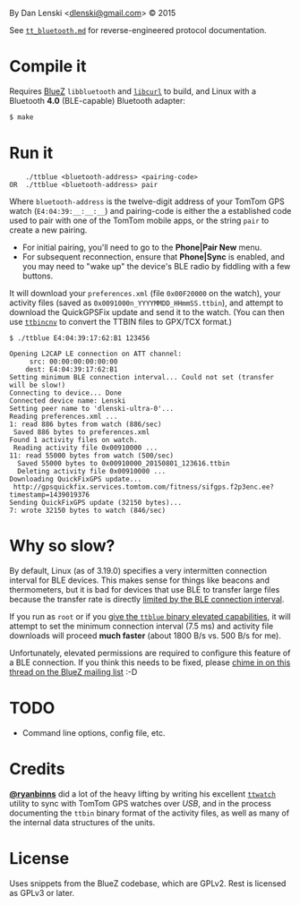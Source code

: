 By Dan Lenski &lt;<dlenski@gmail.com>&gt; &copy; 2015

See [`tt_bluetooth.md`](tt_bluetooth.md) for reverse-engineered protocol documentation.

# Compile it

Requires [BlueZ](http://www.bluez.org/) `libbluetooth` and
[`libcurl`](http://curl.haxx.se/libcurl/) to build, and Linux with a
Bluetooth **4.0** (BLE-capable) Bluetooth adapter:

```bash
$ make
```

# Run it

```
    ./ttblue <bluetooth-address> <pairing-code>
OR  ./ttblue <bluetooth-address> pair
```

Where `bluetooth-address` is the twelve-digit address of your TomTom
GPS watch (`E4:04:39:__:__:__`) and pairing-code is either the a
established code used to pair with one of the TomTom mobile apps, or
the string `pair` to create a new pairing.

* For initial pairing, you'll need to go to the **Phone|Pair New** menu.
* For subsequent reconnection, ensure that **Phone|Sync** is enabled,
  and you may need to "wake up" the device's BLE radio by fiddling
  with a few buttons.

It will download your `preferences.xml` (file `0x00F20000` on the
watch), your activity files (saved as `0x0091000n_YYYYMMDD_HHmmSS.ttbin`), and attempt to download the
QuickGPSFix update and send it to the watch. (You can then use
[`ttbincnv`](https://github.com/ryanbinns/ttwatch/tree/master/ttbincnv) to convert
the TTBIN files to GPX/TCX format.)

```none
$ ./ttblue E4:04:39:17:62:B1 123456

Opening L2CAP LE connection on ATT channel:
	 src: 00:00:00:00:00:00
	dest: E4:04:39:17:62:B1
Setting minimum BLE connection interval... Could not set (transfer will be slow!)
Connecting to device... Done
Connected device name: Lenski
Setting peer name to 'dlenski-ultra-0'...
Reading preferences.xml ...
1: read 886 bytes from watch (886/sec)
 Saved 886 bytes to preferences.xml
Found 1 activity files on watch.
 Reading activity file 0x00910000 ...
11: read 55000 bytes from watch (500/sec)
  Saved 55000 bytes to 0x00910000_20150801_123616.ttbin
  Deleting activity file 0x00910000 ...
Downloading QuickFixGPS update...
 http://gpsquickfix.services.tomtom.com/fitness/sifgps.f2p3enc.ee?timestamp=1439019376
Sending QuickFixGPS update (32150 bytes)...
7: wrote 32150 bytes to watch (846/sec)
```

# Why so slow?

By default, Linux (as of 3.19.0) specifies a very intermitten connection interval for BLE devices. This makes sense for things like beacons and thermometers, but it is bad for devices that use BLE to transfer large files because the transfer rate is directly [limited by the BLE connection interval](https://www.safaribooksonline.com/library/view/getting-started-with/9781491900550/ch01.html#_data_throughput).
 
If you run as `root` or if you
[give the `ttblue` binary elevated capabilities](http://unix.stackexchange.com/a/182559/58453), it will attempt to set the minimum connection interval (7.5&nbsp;ms) and activity file downloads will proceed **much faster** (about 1800&nbsp;B/s
vs. 500&nbsp;B/s for me).

Unfortunately, elevated permissions are required to configure this feature of a BLE connection. If you think this needs to be fixed, please [chime in on this thread on the BlueZ mailing list](http://thread.gmane.org/gmane.linux.bluez.kernel/63778) :-D

# TODO

* Command line options, config file, etc.

# Credits

[**@ryanbinns**](http://github.com/ryanbinns) did a lot of the heavy
lifting by writing his excellent
[`ttwatch`](http://github.com/ryanbinns/ttwatch) utility to sync with
TomTom GPS watches over *USB*, and in the process documenting the
`ttbin` binary format of the activity files, as well as many of the
internal data structures of the units.

# License

Uses snippets from the BlueZ codebase, which are GPLv2. Rest is
licensed as GPLv3 or later.
